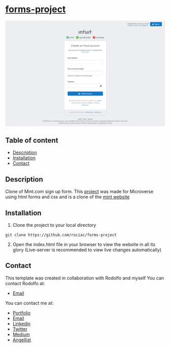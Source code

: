 # [forms-project](https://raw.githack.com/rociac/forms-project/development/index.html)

![form-project](screenshot.png)

## Table of content
- [Description](#description)
- [Installation](#installation)
- [Contact](#contact)

## Description
Clone of Mint.com sign up form.
This [project](https://raw.githack.com/rociac/forms-project/development/index.html) was made for Microverse using html forms and css and is a clone of the [mint website](https://accounts.intuit.com/signup.html?offering_id=Intuit.ifs.mint&namespace_id=50000026&redirect_url=https%3A%2F%2Fmint.intuit.com%2Foverview.event%3Futm_medium%3Ddirect%26cta%3Dnav_sign_up_dropdown)


## Installation

1. Clone the project to your local directory
```
git clone https://github.com/rociac/forms-project
```
2. Open the index.html file in your browser to view the website in all its glory (Live-server is recommended to view live changes automatically)

## Contact
This template was created in collaboration with Rodolfo and myself
You can contact Rodolfo at:
- [Email](acosta.rodolfo.rca@gmail.com)

You can contact me at:

- [Portfolio](https://www.shivamkaushik.com)
- [Email](mailto:shivamkaushikofficial@gmail.com)
- [Linkedin](https://www.linkedin.com/in/kshivamdev/)
- [Twitter](https://twitter.com/kShivamDev)
- [Medium](https://medium.com/@shivamkaushikofficial)
- [Angellist](https://angel.co/kshivamdev)

